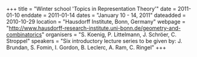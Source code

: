 +++
title = "Winter school 'Topics in Representation Theory'"
date = 2011-01-10
enddate = 2011-01-14
dates = "January 10 - 14, 2011"
dateadded = 2010-10-29
location = "Hausdorff Institute, Bonn, Germany"
webpage = "http://www.hausdorff-research-institute.uni-bonn.de/geometry-and-combinatorics"
organisers = "S. Koenig, P. Littelmann, J. Schröer, C. Stroppel"
speakers = "Six introductory lecture series to be given by: J. Brundan, S. Fomin, I. Gordon, B. Leclerc, A. Ram, C. Ringel"
+++
